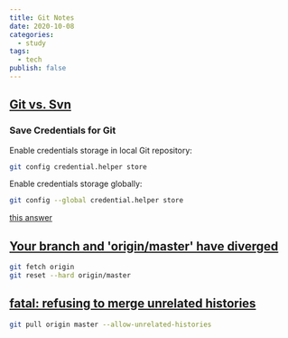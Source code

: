 ```yaml
---
title: Git Notes
date: 2020-10-08
categories:
  - study
tags:
  - tech
publish: false
---
```


## [Git vs. Svn](https://stackoverflow.com/a/137069)

### Save Credentials for Git

Enable credentials storage in local Git repository:

```sh
git config credential.helper store
```

Enable credentials storage globally:

```sh
git config --global credential.helper store
```

[this answer](https://stackoverflow.com/a/35943882/6421652)

## [Your branch and 'origin/master' have diverged](https://stackoverflow.com/a/19864960/6421652)

```sh
git fetch origin
git reset --hard origin/master
```

## [fatal: refusing to merge unrelated histories](https://www.educative.io/edpresso/the-fatal-refusing-to-merge-unrelated-histories-git-error)

```sh
git pull origin master --allow-unrelated-histories
```
